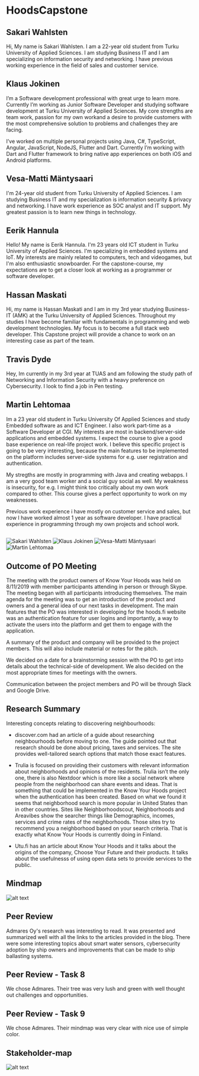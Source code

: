 # HoodsCapstone

## Sakari Wahlsten
Hi, My name is Sakari Wahlsten. I am a 22-year old student from Turku University of Applied Sciences. I am studying Business IT and I am specializing on information security and networking. I have previous working experience in the field of sales and customer service. 


## Klaus Jokinen

I’m a Software development professional with great urge to learn more. Currently I’m working as Junior Software Developer and studying software development at Turku University of Applied Sciences. My core strengths are team work, passion for my own workand a desire to provide customers with the most comprehensive solution to problems and challenges they are facing.

I’ve worked on multiple personal projects using Java, C#, TypeScript, Angular, JavaScript, NodeJS, Flutter and Dart. Currently I’m working with Dart and Flutter framework to bring native app experiences on both iOS and Android platforms.

## Vesa-Matti Mäntysaari
I'm 24-year old student from Turku University of Applied Sciences. I am studying Business IT and my specialization is information security & privacy and networking. I have work experience as SOC analyst and IT support. My greatest passion is to learn new things in technology.

## Eerik Hannula
Hello! My name is Eerik Hannula. I'm 23 years old ICT student in Turku University of Applied Sciences.
I'm specializing in embedded systems and IoT.
My interests are mainly related to computers, tech and videogames, but I'm also enthusiastic snowboarder.
For the capstone-course, my expectations are to get a closer look at working as a programmer or software developer.

## Hassan Maskati
Hi, my name is Hassan Maskati and I am in my 3rd year studying Business-IT (AMK) at the Turku University of Applied Sciences. Throughout my studies I have become familiar with fundamentals in programming and web development technologies. My focus is to become a full stack web developer. This Capstone project will provide a chance to work on an interesting case as part of the team.


## Travis Dyde
Hey, Im currently in my 3rd year at TUAS and am following the study path of Networking and Information Security with a heavy preference on Cybersecurity.  I look to find a job in Pen testing.

## Martin Lehtomaa
Im a 23 year old student in Turku University Of Applied Sciences and study Embedded software as and ICT Engineer. I also work part-time as a Software Developer at CGI. My interests are most in backend/server-side applications and embedded systems. I expect the course
to give a good base experience on real-life project work. I believe this specific project is going to be very interesting, because the main features to be implemented on the platform includes server-side systems for e.g. user registration and authentication.

My stregths are mostly in programming with Java and creating webapps. I am a very good team worker and a social guy social as well. My weakness is insecurity, for e.g. I might think too critically about my own work compared to other. This course gives a perfect opportunity to work on my weaknesses.

Previous work experience i have mostly on customer service and sales, but now I have worked almost 1 year as software developer. I have practical experience in programming through my own projects and school work.

##

![Sakari Wahlsten](https://media.licdn.com/dms/image/C5603AQFNkaeqLNNpZg/profile-displayphoto-shrink_200_200/0?e=1578528000&v=beta&t=OVe6dF_kPhNOZgp8frcGGemCOu4ZTKAEjJuApBKEkQo "Sakari Wahlsten") ![Klaus Jokinen](https://media.licdn.com/dms/image/C5603AQGeX12aI5VctQ/profile-displayphoto-shrink_200_200/0?e=1578528000&v=beta&t=UHtfVDNb0Z3p0gdgEm2agXhwwWRZ57AMaGPEmSzKWbQ "Klaus Jokinen") ![Vesa-Matti Mäntysaari](https://media.licdn.com/dms/image/C5103AQFFhCMbbI-AXA/profile-displayphoto-shrink_200_200/0?e=1578528000&v=beta&t=-oTpzNCxLJWg5QG4J38wmHFe6NtkpHyJ_Wma2k8K6jw "Vesa-Matti Mäntysaari") ![Martin Lehtomaa](https://media.licdn.com/dms/image/C5603AQG_riPV4BBbIA/profile-displayphoto-shrink_200_200/0?e=1578528000&v=beta&t=-32_-rnIbMNEtuB8sG0QFSgfZaKelHCBwrigHIMwHvI "Martin Lehtomaa")

## Outcome of PO Meeting
The meeting with the product owners of Know Your Hoods was held on 8/11/2019 with member participants attending in person or through Skype. The meeting began with all participants introducing themselves. The main agenda for the meeting was to get an introduction of the product and owners and a general idea of our next tasks in development. The main features that the PO was interested in developing for the hoods.fi website was an authentication feature for user logins and importantly, a way to activate the users into the platform and get them to engage with the application. 

A summary of the product and company will be provided to the project members. This will also include material or notes for the pitch.

We decided on a date for a brainstorming session with the PO to get into details about the technical-side of development. We also decided on the most appropriate times for meetings with the owners.

Communication between the project members and PO will be through Slack and Google Drive.

## Research Summary
Interesting concepts relating to discovering neighbourhoods:
- discover.com had an article of a guide about researching neighbourhoods before moving to one. The guide pointed out that research should be done about pricing, taxes and services. The site provides well-tailored search options that match those exact features.

- Trulia is focused on providing their customers with relevant information about neighborhoods and opinions of the residents. Trulia isn’t the only one, there is also Nextdoor which is more like a social network where people from the neighborhood can share events and ideas. That is something that could be implemented in the Know Your Hoods project when the authentication has been created. Based on what we found it seems that neighborhood search is more popular in United States than in other countries. Sites like Neighborhoodscout, Neighborhoods and Areavibes show the searcher things like Demographics, incomes, services and crime rates of the neighborhoods. Those sites try to recommend you a neighborhood based on your search criteria. That is exactly what Know Your Hoods is currently doing in Finland.

- Utu.fi has an article about Know Your Hoods and it talks about the origins of the company, Choose Your Future and their products. It talks about the usefulnesss of using open data sets to provide services to the public.

## Mindmap
![alt text](https://raw.githubusercontent.com/KlausAMK/HoodsCapstone/master/Hoods%20Mind%20Tree.png)

## Peer Review
Admares Oy's research was interesting to read. It was presented and summarized well with all the links to the articles provided in the blog. There were some interesting topics about smart water sensors, cybersecurity adoption by ship owners and improvements that can be made to ship ballasting systems.

## Peer Review - Task 8
We chose Admares. Their tree was very lush and green with well thought out challenges and opportunities.
## Peer Review - Task 9
We chose Admares. Their mindmap was very clear with nice use of simple color.

## Stakeholder-map
![alt text](https://github.com/KlausAMK/HoodsCapstone/blob/master/stakeholder-map.png)
